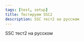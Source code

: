 ```yaml
---
tags: [test, setup]
title: Тестируем SSC2
description: SSC тест2 на русском
---
```

SSC тест2 на русском
